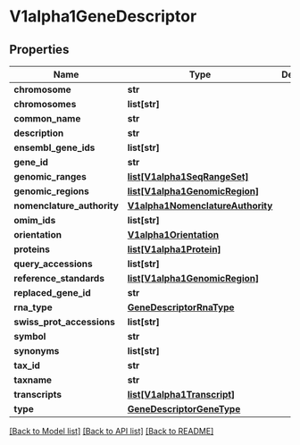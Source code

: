 # V1alpha1GeneDescriptor

## Properties
Name | Type | Description | Notes
------------ | ------------- | ------------- | -------------
**chromosome** | **str** |  | [optional] 
**chromosomes** | **list[str]** |  | [optional] 
**common_name** | **str** |  | [optional] 
**description** | **str** |  | [optional] 
**ensembl_gene_ids** | **list[str]** |  | [optional] 
**gene_id** | **str** |  | [optional] 
**genomic_ranges** | [**list[V1alpha1SeqRangeSet]**](V1alpha1SeqRangeSet.md) |  | [optional] 
**genomic_regions** | [**list[V1alpha1GenomicRegion]**](V1alpha1GenomicRegion.md) |  | [optional] 
**nomenclature_authority** | [**V1alpha1NomenclatureAuthority**](V1alpha1NomenclatureAuthority.md) |  | [optional] 
**omim_ids** | **list[str]** |  | [optional] 
**orientation** | [**V1alpha1Orientation**](V1alpha1Orientation.md) |  | [optional] 
**proteins** | [**list[V1alpha1Protein]**](V1alpha1Protein.md) |  | [optional] 
**query_accessions** | **list[str]** |  | [optional] 
**reference_standards** | [**list[V1alpha1GenomicRegion]**](V1alpha1GenomicRegion.md) |  | [optional] 
**replaced_gene_id** | **str** |  | [optional] 
**rna_type** | [**GeneDescriptorRnaType**](GeneDescriptorRnaType.md) |  | [optional] 
**swiss_prot_accessions** | **list[str]** |  | [optional] 
**symbol** | **str** |  | [optional] 
**synonyms** | **list[str]** |  | [optional] 
**tax_id** | **str** |  | [optional] 
**taxname** | **str** |  | [optional] 
**transcripts** | [**list[V1alpha1Transcript]**](V1alpha1Transcript.md) |  | [optional] 
**type** | [**GeneDescriptorGeneType**](GeneDescriptorGeneType.md) |  | [optional] 

[[Back to Model list]](../README.md#documentation-for-models) [[Back to API list]](../README.md#documentation-for-api-endpoints) [[Back to README]](../README.md)


